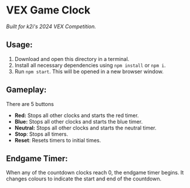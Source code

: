 # VEX Game Clock
*Built for k2i's 2024 VEX Competition.*
## Usage:
1. Download and open this directory in a terminal.
1. Install all necessary dependencies using `npm install` or `npm i`.
1. Run `npm start`. This will be opened in a new browser window.
## Gameplay:
There are 5 buttons
* **Red:** Stops all other clocks and starts the red timer.
* **Blue:** Stops all other clocks and starts the blue timer.
* **Neutral:** Stops all other clocks and starts the neutral timer.
* **Stop**: Stops all timers.
* **Reset**: Resets timers to initial times.
## Endgame Timer:
When any of the countdown clocks reach 0, the endgame timer begins. It changes colours to indicate the start and end of the countdown.